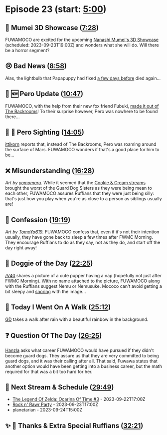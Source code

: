 # Episode 23 (start: [5:00](https://youtu.be/RDlng6GMJno?t=5m00s))

## 🎥 Mumei 3D Showcase ([7:28](https://youtu.be/RDlng6GMJno?t=7m28s))

FUWAMOCO are excited for the upcoming [Nanashi Mumei's 3D Showcase](https://youtu.be/HTgzc9_uAaY) (scheduled: 2023-09-23T19:00Z) and wonders what she will do. Will there be a horror segment?

## 😢 Bad News ([8:58](https://youtu.be/RDlng6GMJno?t=8m58s))

Alas, the lightbulb that Papapuppy had fixed [a few days before](https://youtu.be/_aK_6Wb05hY?t=9m54s) died again...

## 💜 🆕 Pero Update ([10:47](https://youtu.be/RDlng6GMJno?t=10m47s))

FUWAMOCO, with the help from their new fox friend Fubuki, [made it out of The Backrooms](https://youtu.be/WInHbCEsP8o)! To their surprise however, Pero was nowhere to be found there...

## 👀 💜 Pero Sighting ([14:05](https://youtu.be/RDlng6GMJno?t=14m05s))

[ittikorn](https://twitter.com/ittikorn_th/status/1702711089652527217) reports that, instead of The Backrooms, Pero was roaming around the surface of Mars. FUWAMOCO wonders if that's a good place for him to be...

## ❌ Misunderstanding ([16:28](https://youtu.be/RDlng6GMJno?t=16m28s))

*Art by [yomomaru](https://twitter.com/yomomaru_08/status/1694305602368045402).* While it seemed that the [Cookie & Cream streams](https://youtu.be/FDxOHaixvQw) brought the worst of the Guard Dog Sisters as they were being mean to each other, FUWAMOCO assures Ruffians that they were just being silly: that's just how you play when you're as close to a person as siblings usually are!

## 🙊 Confession ([19:19](https://youtu.be/RDlng6GMJno?t=19m19s))

*Art by [TomoYo619](https://twitter.com/TomoYo619/status/1704510744459415969).* FUWAMOCO confess that, even if it's not their intention usually, they have gone back to sleep a few times after FWMC Morning. They encourage Ruffians to do as they say, not as they do, and start off the day right away!

## 🐶 Doggie of the Day ([22:25](https://youtu.be/RDlng6GMJno?t=22m25s))

[/V40](https://twitter.com/n_motoburger/status/1703795808972484932) shares a picture of a cute pupper having a nap (hopefully not just after FWMC Morning). With no name attached to the picture, FUWAMOCO along with the Ruffians suggest Nemu or Nemusuke. Mococo can't avoid getting a bit sleepy and [snoring](https://youtu.be/RDlng6GMJno?t=1448) with the image...

## 🚶 Today I Went On A Walk ([25:12](https://youtu.be/RDlng6GMJno?t=25m12s))

[GD](https://twitter.com/MGDphau/status/1704533606243479796) takes a walk after rain with a beautiful rainbow in the background.

## ❓ Question Of The Day ([26:25](https://youtu.be/RDlng6GMJno?t=26m25s))

[Hanzla](https://twitter.com/darealhanz/status/1703470353563996506) asks what career FUWAMOCO would have pursued if they didn't become guard dogs. They assure us that they are very committed to being guard dogs, and it was their calling after all. That said, Fuwawa states that another option would have been getting into a business career, but the math required for that was a bit too hard for her.

## 📅 Next Stream & Schedule ([29:49](https://youtu.be/RDlng6GMJno?t=29m49s))

- [The Legend Of Zelda: Ocarina Of Time #3](https://youtu.be/JXSTARay5yw) - 2023-09-22T17:00Z
- [Rock n' Rawr Party](https://youtu.be/DjiGIBKoDOo) - 2023-09-23T17:00Z
- planetarian - 2023-09-24T15:00Z

## ✨ 🐾 Thanks & Extra Special Ruffians ([32:21](https://youtu.be/RDlng6GMJno?t=32m21s))
